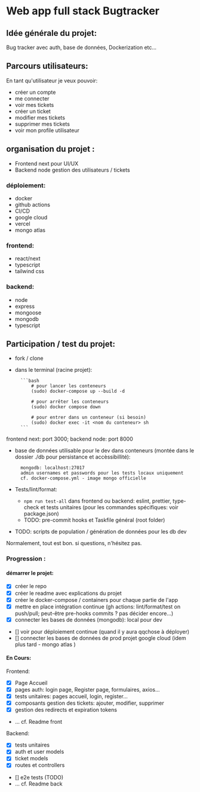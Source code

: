 
# Web app full stack Bugtracker

## Idée générale du projet:

Bug tracker avec auth, base de données, Dockerization etc...

## Parcours utilisateurs:

En tant qu'utilisateur je veux pouvoir:

- créer un compte
- me connecter
- voir mes tickets
- créer un ticket
- modifier mes tickets
- supprimer mes tickets
- voir mon profile utilisateur

## organisation du projet :

- Frontend next pour UI/UX
- Backend node gestion des utilisateurs / tickets

### déploiement:

- docker
- github actions
- CI/CD
- google cloud
- vercel
- mongo atlas

### frontend:

- react/next
- typescript
- tailwind css

### backend:

- node
- express
- mongoose
- mongodb
- typescript

## Participation / test du projet:

- fork / clone
- dans le terminal (racine projet):

		```bash
			# pour lancer les conteneurs
			(sudo) docker-compose up --build -d

			# pour arrêter les conteneurs
			(sudo) docker compose down

			# pour entrer dans un conteneur (si besoin)
			(sudo) docker exec -it <nom du conteneur> sh
		```
frontend next: port 3000; backend node: port 8000

- base de données utilisable pour le dev dans conteneurs (montée dans le dossier ./db pour persistance et accèssibillité):

		mongodb: localhost:27017
		admin usernames et passwords pour les tests locaux uniquement
		cf. docker-compose.yml - image mongo officielle

- Tests/lint/format:
	- ```npm run test-all``` dans frontend ou backend: eslint, prettier, type-check et tests unitaires (pour les commandes spécifiques: voir package.json)
	- TODO: pre-commit hooks et Taskfile général (root folder)

- TODO: scripts de population / génération de données pour les db dev

Normalement, tout est bon. si questions, n'hésitez pas.

### Progression :

#### démarrer le projet:

- [x] créer le repo
- [x] créer le readme avec explications du projet
- [x] créer le docker-compose / containers pour chaque partie de l'app
- [x] mettre en place intégration continue (gh actions: lint/format/test on push/pull; peut-être pre-hooks commits ? pas décider encore...)
- [x] connecter les bases de données (mongodb): local pour dev
- [] voir pour déploiement continue (quand il y aura qqchose à déployer)
- [] connecter les bases de données de prod projet google cloud (idem plus tard - mongo atlas )

#### En Cours:

Frontend:
- [x] Page Accueil
- [x] pages auth: login page, Register page, formulaires, axios...
- [x] tests unitaires: pages accueil, login, register...
- [x] composants gestion des tickets: ajouter, modifier, supprimer
- [x] gestion des redirects et expiration tokens
- ... cf. Readme front

Backend:
- [x] tests unitaires
- [x] auth et user models
- [x] ticket models
- [x] routes et controllers
- [] e2e tests (TODO)
- ... cf. Readme back
